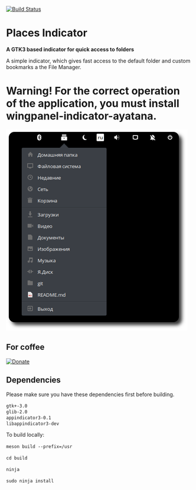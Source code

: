[![Build Status](https://travis-ci.com/camellan/placesindicator.svg?branch=master)](https://travis-ci.com/camellan/placesindicator)
# Places Indicator
**A GTK3 based indicator for quick access to folders**

A simple indicator, which gives fast access to the default folder and custom bookmarks a the File Manager.

# Warning! For the correct operation of the application, you must install wingpanel-indicator-ayatana.

![Screenshot](https://github.com/camellan/placeindicator/blob/master/data/images/placesindicator.png)

## For coffee
[![Donate](https://img.shields.io/badge/Donate-PayPal-green.svg)](https://paypal.me/camellan/5)

## Dependencies

Please make sure you have these dependencies first before building.

```
gtk+-3.0
glib-2.0
appindicator3-0.1
libappindicator3-dev
```
To build locally:

`meson build --prefix=/usr`

`cd build`

`ninja`

`sudo ninja install`
